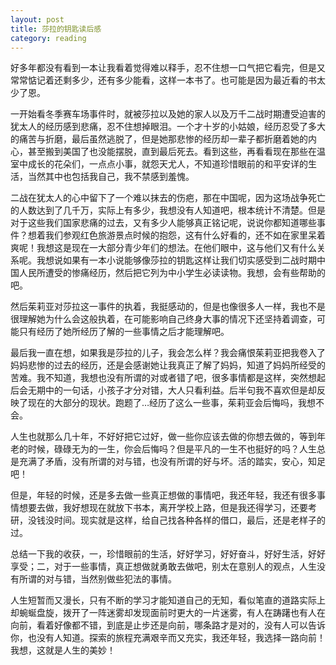 ```yaml
---
layout: post
title: 莎拉的钥匙读后感
category: reading
---
```



好多年都没有看到一本让我看着觉得难以释手，忍不住想一口气把它看完，但是又常常惦记着还剩多少，还有多少能看，这样一本书了。也可能是因为最近看的书太少了恩。

一开始看冬季赛车场事件时，就被莎拉以及她的家人以及万千二战时期遭受迫害的犹太人的经历感到悲痛，忍不住想掉眼泪。一个才十岁的小姑娘，经历忍受了多大的痛苦与折磨，最后虽然逃脱了，但是她那悲惨的经历却一辈子都折磨着她的内心，甚至搬到美国了也没能摆脱，直到最后死去。看到这些，再看看现在那些在温室中成长的花朵们，一点点小事，就怨天尤人，不知道珍惜眼前的和平安详的生活，当然其中也包括我自己，我不禁感到羞愧。 

二战在犹太人的心中留下了一个难以抹去的伤疤，那在中国呢，因为这场战争死亡的人数达到了几千万，实际上有多少，我想没有人知道吧，根本统计不清楚。但是对于这些我们国家悲痛的过去，又有多少人能够真正铭记呢，说说你都知道哪些事件？想着我们参观红色旅游景点时候的抱怨，这有什么好看的，还不如在家里呆着爽呢！我想这是现在一大部分青少年们的想法。在他们眼中，这与他们又有什么关系呢。我想说如果有一本小说能够像莎拉的钥匙这样让我们切实感受到二战时期中国人民所遭受的惨痛经历，然后把它列为中小学生必读读物。我想，会有些帮助的吧。

然后茱莉亚对莎拉这一事件的执着，我挺感动的，但是也像很多人一样，我也不是很理解她为什么会这般执着，在可能影响自己终身大事的情况下还坚持着调查，可能只有经历了她所经历了解的一些事情之后才能理解吧。

最后我一直在想，如果我是莎拉的儿子，我会怎么样？我会痛恨茱莉亚把我卷入了妈妈悲惨的过去的经历，还是会感谢她让我真正了解了妈妈，知道了妈妈所经受的苦难。我不知道，我想也没有所谓的对或者错了吧，很多事情都是这样，突然想起后会无期中的一句话，小孩子才分对错，大人只看利益。后半句我不喜欢但是却反映了现在的大部分的现状。跑题了…经历了这么一些事，茱莉亚会后悔吗，我想不会。 

人生也就那么几十年，不好好把它过好，做一些你应该去做的你想去做的，等到年老的时候，碌碌无为的一生，你会后悔吗？但是平凡的一生不也挺好的吗？人生总是充满了矛盾，没有所谓的对与错，也没有所谓的好与坏。活的踏实，安心，知足吧！ 

但是，年轻的时候，还是多去做一些真正想做的事情吧，我还年轻，我还有很多事情想要去做，我好想现在就放下书本，离开学校上路，但是我还得学习，还要考研，没钱没时间。现实就是这样，给自己找各种各样的借口，最后，还是老样子的过。 

总结一下我的收获，一，珍惜眼前的生活，好好学习，好好奋斗，好好生活，好好享受；二，对于一些事情，真正想做就勇敢去做吧，别太在意别人的观点，人生没有所谓的对与错，当然别做些犯法的事情。 

人生短暂而又漫长，只有不断的学习才能知道自己的无知，看似笔直的道路实际上却蜿蜒盘旋，拨开了一阵迷雾却发现面前时更大的一片迷雾，有人在踌躇也有人在向前，看着好像都不错，到底是止步还是向前，哪条路才是对的，没有人可以告诉你，也没有人知道。探索的旅程充满艰辛而又充实，我还年轻，我选择一路向前！我想，这就是人生的美妙！

